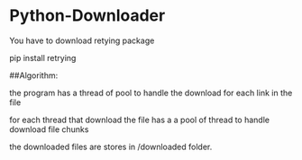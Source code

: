 # Python-Downloader

You have to download retying package 

pip install retrying


##Algorithm:

the program has a thread of pool to handle the download for each link in the file

for each thread that download the file has a a pool of thread to handle download file chunks

the downloaded files are stores in /downloaded folder.

